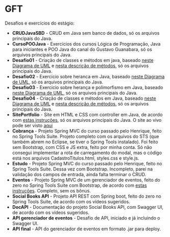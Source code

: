# GFT
Desafios e exercícios do estágio:
* **CRUDJavaSBD** - CRUD em Java sem banco de dados, só os arquivos principais do Java.
* **CursoPOOJava** - Exercícios dos cursos Lógica de Programação, Java para iniciantes e POO Java do canal do Gustavo Guanabara, só os arquivos principais do Java.
* **Desafio01** - Criação de classes e métodos em java, baseado [neste Diagrama de UML](https://drive.google.com/file/d/15z8Q_Tm1rSBTDx7s2iEqC1ccESsdBiXy/view) e [nesta descrição de métodos](https://drive.google.com/file/d/1Rg-EmyrfxCZs3MHab9H_vDnnykG9ikFI/view), só os arquivos principais do Java.
* **Desafio02** - Exercicio sobre heranca em Java, baseado [neste Diagrama de UML](https://drive.google.com/file/d/1Zos_ycO_FhZtSW_Wt1u5p6eZzr-Zc52O/view), só os arquivos principais do Java.
* **Desafio03** - Exercicio sobre herança e polimorfismo em Java, baseado [neste Diagrama de UML](https://drive.google.com/file/d/1YkHzL6TSmDoSEn4N1ymMwe_JBcEMrXiR/view), só os arquivos principais do Java.
* **Desafio04** - Criação de classes e métodos em Java, baseado [neste Diagrama de UML](https://drive.google.com/file/d/1wBIOzOFdb4bYaQTOwBe41hdINSyODXRU/view) e [nesta descrição de métodos](https://drive.google.com/file/d/1s7SHbb4QPZ2OD3B3PkaHSK0MwcCvxhDL/view), só os arquivos principais do Java.
* **SitePortfolio** - Site em HTML e CSS com controller em Java, de acordo com [estas instruções](https://drive.google.com/file/d/1DiXqufv8tiXPHlyCDA9DNbeSuudUW038/view), só os arquivos principais do Java. O site ao vivo pode ser visto [aqui](https://sheilagomes.github.io/Portfolio/index.html)
* **Cobrança** - Projeto Spring MVC do curso passado pelo Henrique, feito no Spring Tools Suite. Projeto completo com os arquivos do STS (que também abrem no Eclipse, se tiver o Spring Tools instalado). Foi feito sem Bootstrap, com CSS e JS extra, feito por minha conta. Só não consegui implementar a rota de carregamento do modal, mas o código está nos arquivos CadastroTitulos.html, styles.css e style.js.
* **Estudo** - Projeto Spring MVC do curso passado pelo Henrique, feito no Spring Tools Suite. Dessa vez com Bootstrap. Incompleto, parei na validação dos campos de entrada, ainda falta terminar o CRUD.
* **Eventos** - Projeto Spring MVC de um gerenciador de eventos, feito do zero no Spring Tools Suite com Bootstrap, de acordo com [estas instruções](https://drive.google.com/file/d/1iQ_0hAqSlgGk9zIhR-kHhXcsH1Do3vTV/view). Completo, sem os bônus.
* **Social Books API** - Projeto API REST com Spring boot, feito do zero no Spring Tools Suite, de acordo com os vídeos sugeridos.
* **DocAPI** - Documentação do projeto Social Books API, com Swagger UI, de acordo com os vídeos sugeridos.
* **API gerenciador de eventos** - Desafio de API, iniciado e já incluindo o Swagger UI.
* **API final** - API do gerenciador de eventos em formato .jar para deploy.